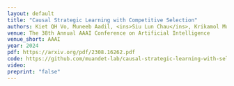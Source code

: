```yaml
---
layout: default
title: "Causal Strategic Learning with Competitive Selection"
authors: Kiet QH Vo, Muneeb Aadil, <ins>Siu Lun Chau</ins>, Krikamol Muandet
venue: The 38th Annual AAAI Conference on Artificial Intelligence
venue_short: AAAI
year: 2024
pdf: https://arxiv.org/pdf/2308.16262.pdf
code: https://github.com/muandet-lab/causal-strategic-learning-with-selection
video:
preprint: "false"
---
```

